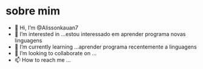 # sobre mim
- 👋 Hi, I’m @Alissonkauan7
-  👀 I’m interested in ...estou interessado em aprender programa novas linguagens
- 🌱 I’m currently learning ...aprender programa recentemente a linguagens
- 💞️ I’m looking to collaborate on ...
- 📫 How to reach me ...

<!---
Alissonkauan7/Alissonkauan7 is a ✨ special ✨ repository because its `README.md` (this file) appears on your GitHub profile.
You can click the Preview link to take a look at your changes.
--->

